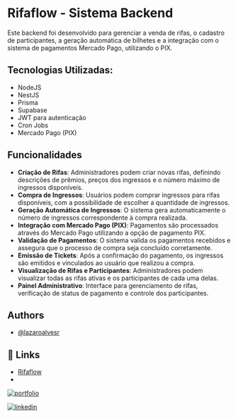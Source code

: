 
# Rifaflow - Sistema Backend 

Este backend foi desenvolvido para gerenciar a venda de rifas, o cadastro de participantes, a geração automática de bilhetes e a integração com o sistema de pagamentos Mercado Pago, utilizando o PIX.

## Tecnologias Utilizadas:

- NodeJS
- NestJS
- Prisma
- Supabase
- JWT para autenticação
- Cron Jobs
- Mercado Pago (PIX)
  
## Funcionalidades

- **Criação de Rifas**: Administradores podem criar novas rifas, definindo descrições de prêmios, preços dos ingressos e o número máximo de ingressos disponíveis.
- **Compra de Ingressos**: Usuários podem comprar ingressos para rifas disponíveis, com a possibilidade de escolher a quantidade de ingressos.
- **Geração Automática de Ingressos**: O sistema gera automaticamente o número de ingressos correspondente à compra realizada.
- **Integração com Mercado Pago (PIX)**: Pagamentos são processados através do Mercado Pago utilizando a opção de pagamento PIX.
- **Validação de Pagamentos**: O sistema valida os pagamentos recebidos e assegura que o processo de compra seja concluído corretamente.
- **Emissão de Tickets**: Após a confirmação do pagamento, os ingressos são emitidos e vinculados ao usuário que realizou a compra.
- **Visualização de Rifas e Participantes**: Administradores podem visualizar todas as rifas ativas e os participantes de cada uma delas.
- **Painel Administrativo**: Interface para gerenciamento de rifas, verificação de status de pagamento e controle dos participantes.

## Authors

- [@lazaroalvesr](https://github.com/lazaroalvesr)


## 🔗 Links
- [Rifaflow](https://raffle-master-front.vercel.app/)
- 
[![portfolio](https://img.shields.io/badge/my_portfolio-000?style=for-the-badge&logo=ko-fi&logoColor=white)](https://www.lazaroalvesr.com/)

[![linkedin](https://img.shields.io/badge/linkedin-0A66C2?style=for-the-badge&logo=linkedin&logoColor=white)](https://www.linkedin.com/in/l%C3%A1zaro-alves-r/)


